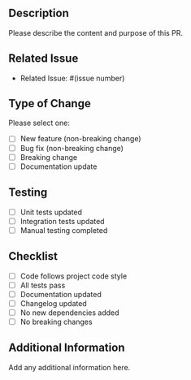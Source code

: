 ## Description
Please describe the content and purpose of this PR.

## Related Issue
- Related Issue: #(issue number)

## Type of Change
Please select one:
- [ ] New feature (non-breaking change)
- [ ] Bug fix (non-breaking change)
- [ ] Breaking change
- [ ] Documentation update

## Testing
- [ ] Unit tests updated
- [ ] Integration tests updated
- [ ] Manual testing completed

## Checklist
- [ ] Code follows project code style
- [ ] All tests pass
- [ ] Documentation updated
- [ ] Changelog updated
- [ ] No new dependencies added
- [ ] No breaking changes

## Additional Information
Add any additional information here. 